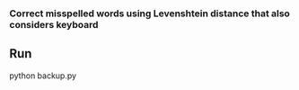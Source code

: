 ### Correct misspelled words using Levenshtein distance that also considers keyboard

## Run

python backup.py
